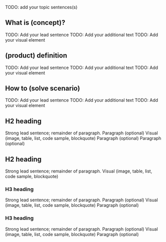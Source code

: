 <!-- 1. Topic sentence(s) ---------------------------------------------------------------

    Goal: briefly state that this unit will define the product.

    Heading: none

    Example: "Let's start with a few definitions and a quick tour of the core features of Logic Apps. This overview should help you see whether Logic Apps might be a good fit for your work."
-->
TODO: add your topic sentences(s)

<!-- 2. Background-concept definitions (optional) ----------------------------------------

    Goal:
        Define any needed underlying concepts or terms the learner must know to understand the product.
        Repeat this pattern multiple times if multiple concepts are needed.

    Heading:
        "## What is (concept)?"

    Pattern:
        1. H2 heading.
        2. Lead sentence that gives a definition "(concept) is..." (ensure this is a definition, do not give use cases like "(concept) lets you...").
        3. Additional text as needed (typically 1-3 paragraphs total, integrate the lead sentence into the first paragraph).
        4. Visual like an image, table, list, code sample, or blockquote (image preferred).

    Example:
        (Note: the product "Logic Apps" implements business processes in the cloud; therefore, "business process" is a background concept.)
        Heading: "What is a business process?
        Lead sentence: "A business process or _workflow_ is a sequence of tasks that produce a specific outcome. The result might be a decision, some data, or a notification...."
-->
## What is (concept)?
TODO: Add your lead sentence
TODO: Add your additional text
TODO: Add your visual element

<!-- 3. Define the product -------------------------------------------------------------

    Goal:
        Give a formal and precise definition of the product.

    Heading:
        "## (product) definition"

    Pattern:
        1. H2 heading.
        2. Lead sentence that gives a definition "(product) is..." (ensure this is a definition, do not give use cases like "(product) lets you...").
        3. Additional text as needed (typically 1-3 paragraphs total, integrate the lead sentence into the first paragraph).
        4. Visual like an image, table, list, code sample, or blockquote (image preferred).

    Example:
        Heading: "Azure Logic Apps definition"
        Lead sentence: "Azure Logic Apps is a cloud service that automates the execution of your business processes."
-->
## (product) definition
TODO: Add your lead sentence
TODO: Add your additional text
TODO: Add your visual element

<!-- 4. Solve the scenario -------------------------------------------------------------

    Goal:
        At a high level, describe how the (product) solves one of the customer tasks in your (scenario).
        Avoid teaching how to actually do the work (you're not teaching how-to-use in this module).

    Heading:
        "## How to (solve scenario)"

    Pattern:
        1. H2 heading.
        2. Lead sentence that summarizes how the (product) solved the (scenario).
        3. Additional text as needed (typically 1-2 paragraphs total, integrate the lead sentence into the first paragraph).
        4. Visual like an image, table, list, code sample, or blockquote (image preferred).

    Example:
        Heading: "How to implement a Twitter monitor"
        Lead sentence: "To implement a Twitter monitor, you map each task to a Logic Apps component and connect them with conditional logic."
-->
## How to (solve scenario)
TODO: Add your lead sentence
TODO: Add your additional text
TODO: Add your visual element

<!-- 5. Additional content (optional, as needed) ------------------------------------------------

    Goal:
        The section is a catch-all for any information not covered in the sections above.
        Repeat the pattern here as many times as needed.

    Possible topics:
        - Key feature(s).
        - Example use case in addition to the scenario.
        - High-level of how practitioners use the product (e.g. there's an API and a web UI to support multiple use cases).
        - Business value (e.g. it lets you do something that would be difficult to achieve without (product)).

    Pattern:
        Break the content into 'chunks' where each chunk has three things:
            1. An H2 or H3 heading describing the goal of the chunk.
            2. 1-3 paragraphs of text, with a strong lead sentence in the first paragraph.
            3. Visual like an image, table, list, code sample, or blockquote (image preferred).

    [Learning-unit structural guidance](https://review.docs.microsoft.com/learn-docs/docs/id-guidance-structure-learning-content?branch=main)
-->

<!-- Pattern for simple chunks (repeat as needed) -->
## H2 heading
Strong lead sentence; remainder of paragraph.
Paragraph (optional)
Visual (image, table, list, code sample, blockquote)
Paragraph (optional)
Paragraph (optional)

<!-- Pattern for complex chunks (repeat as needed) -->
## H2 heading
Strong lead sentence; remainder of paragraph.
Visual (image, table, list, code sample, blockquote)
### H3 heading
Strong lead sentence; remainder of paragraph.
Paragraph (optional)
Visual (image, table, list, code sample, blockquote)
Paragraph (optional)
### H3 heading
Strong lead sentence; remainder of paragraph.
Paragraph (optional)
Visual (image, table, list, code sample, blockquote)
Paragraph (optional)

<!-- - - - - - - - - - - - - - - - - - - - - - - - - - - - - - - - - - - - - - - - -->

<!-- Do not add a unit summary or references/links -->